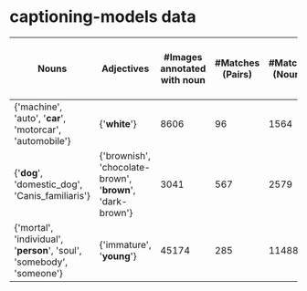 # captioning-models data


| Nouns | Adjectives | #Images annotated with noun | #Matches (Pairs) | #Matches (Nouns) |  #Matches (Adjectives) | #Captions for images annotated with noun | #Matches (Pairs) | #Matches (Nouns) |  #Matches (Adjectives)  
|-------|------------|---------|------------------| -----------------|------------------------|---------|--------|---------|---------|
| {'machine', 'auto', '**car**', 'motorcar', 'automobile'} | {'**white**'} | 8606 | 96 | 1564 | 1473 | 43046 | 138 | 3735 | 2152 |
| {'**dog**', 'domestic_dog', 'Canis_familiaris'} | {'brownish', 'chocolate-brown', '**brown**', 'dark-brown'} | 3041 | 567 | 2579 | 709 | 15209 | 748 | 10709 | 964 |
| {'mortal', 'individual', '**person**', 'soul', 'somebody', 'someone'} | {'immature', '**young**'} | 45174 | 285 | 11488 | 8100 | 225976 | 293 | 18537 | 18537 | 